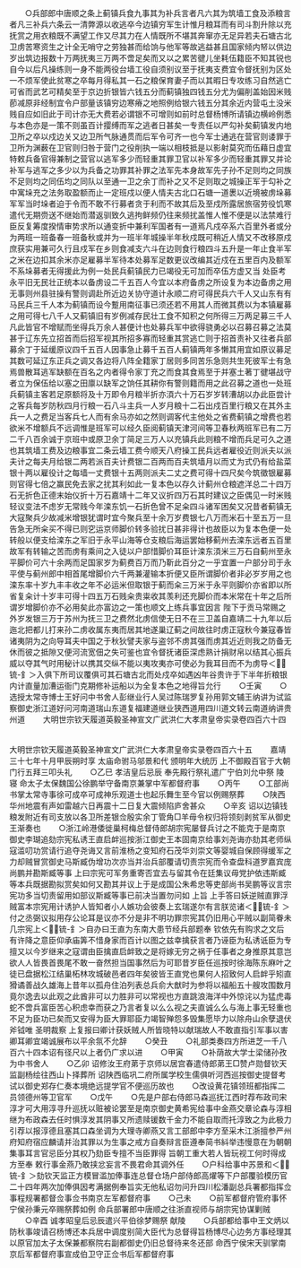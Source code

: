 <!-- { "loadSidebar": true } -->
　　○兵部郎中唐顺之条上蓟镇兵食九事其为补兵言者凡六其为筑墙工食及添粮言者凡三补兵六条云一清弊源以收逃卒今边镇穷军生计惟月粮耳而有司斗割升除以充抚赏之用衣粮既不满望工作又尽其力在人情既所不堪其奔窜亦无足异若夫石塘古北卫虏苦寒资生之计全无哨守之劳独甚而给饷与他军等故逃益甚且国家倾内帑以供边岁出筑边报数十万两抚夷三万两不啻足矣而又以之累苦徤儿坐耗伍籍臣不知其锐也自今以后凡操练则一身不能两役台墙工役自须别议至于抚夷支费宜令督抚别为区处一不烦军使此贫寒之卒每月得私其一石之粮保育妻子而以其暇日专攻练习自然逃亡可省而武艺可精矣至于京边折银皆六钱五分而蓟镇独四钱五分尤为偏削盖始因米贱莭减原非经制宜令户部量该镇穷边寒瘠之地照例给银六钱五分其余近内营屯土没米贱自应如旧此于司计亦无大费若必谓银不可增则如前时总督杨博所请镇边横岭例悉与本色亦是一策不则虽百计撄缚而军之逃者日甚矣一专责任以严勾补矣蓟镇发内地卫所之卒以戍边关又边卫所气脉通贯而后军令可齐一也今军士通逃在营官则诿罪于卫所为渊薮在卫官则归咎于营门之役削执一端以相枝抵是以影射莫究而伍藉日虚宜特敕兵备官得兼制之营官以逃军多少而轻重其罪卫官以补军多少而轻重其罪又并论补军与逃军之多少以为兵备之功罪其补罪之法军先本身故军先子孙不足则均之同族不足则均之同伍均之同队以至通一卫之余丁而补之又不足则取之城操正军于勾补之中寓垛充之法务取盈额而止一定班戍以便人情夫古北口石塘一道褁以近境被虏垛募军军当时垛者迫于令而不敢不行募者贪于利而不故其后及至戍所露居旅宿劳役饥寒遣代无期赍送不继始而潜返驯致久逃拘鲜频仍往来频扰盖惟人惟不便是以法禁难行臣反复筹度揆情审势求所以通变折中兼利军国者有一道焉凡戍卒系六百里外者或分为两班一班备春一班备秋或并为一班半年城操半年秋戍既可稍近人情又不改移原戍庶获实用兼可久行且戍军在乡则食减支六斗在边则食行粮四斗五升是一年止食半军之米在边扣其余米亦足雇募半军待本处募军足数更议改编其近戍在五里百内及额军不系垛募者无得援此为例一处民兵蓟镇民力已竭役无可加而卒伍方虚又当  处臣考永平旧无民壮正统本以备虏设二千五百人今宜以本府备虏之所设复为本边备虏之用无事则州县驻操有警则调赴所近边关协守道计永顺二府可得民兵六千人又山东有有马民兵三千人本为蓟镇而设今蹔用南征事已须还若不用其人而微其费以为本镇雇募之用可得七八千人又蓟镇旧有岁例减存民壮工食不知积之何所得三万两足募三千人凡此皆官不增赋而坐得兵万余人甚便计也处募兵军中欲得骁勇必以召募召募之法莫甚于辽东先立招首而后招军视其所招多寡而轻重其赏逃亡则于招首责补又往者兵部募余丁于延缓原议四千五百人因事急止募千五百人蓟镇两年多懒其用宜如原议募足其数可延辽东正兵之调又各边将八阵全籍家丁居则多同苦乐急则共生死彼军士有急焉兽散耳逃军缺额在百名之内者得令家丁充之而食其食焉至于并塞土著丁徤堪战守者立为保伍给以塞之田廪以缺军之饷任其耕你有警则籍而用之此召募之道也一处班兵蓟镇主客若足原额将及十万即令月粮半折亦湏六十万石岁岁转漕胡以办此臣尝计之客兵每岁防秋四月行粮一石八斗主兵一人岁月粮十二石出戍百里行粮又在其外主兵一人之费足当客兵七人而有余马亦如之然则调客代主他处之省费蓟镇之增费也若欲米不增额兵不远调惟是班军可以经久臣阅蓟镇天津河间等卫春秋两班军已有二万二千八百余诚于京班中或原卫余丁简足三万人以充镇兵此则粮不增而兵足可久之道也其筑墙工费及边粮事宜二条云墙工费今顺天八府操工民兵远者雇役近则派夫以派夫计之每夫月给银二两若派百夫计费银二百两而百夫筑墙月以而丈为式仍有给盐菜银十两以雇役计之每墙一丈费银十五两则派夫二丈之费可得十四尺矣今筑徵银雇募则官得七倍之赢民免去家之扰其利如此一复本色以存久计蓟州仓粮遮洋总二十四万石无折色正德末始仪折十万石嘉靖十二年又议折四万石其时建议之臣偶见一时米贱轻议变法不虑岁无常贱今年滦东饥一石折色曾不足籴四斗诸军困矣又况昔者蓟镇无大寇聚兵少故减米增银犹谓时宜今聚兵至十余万岁费银七八万而米石十至五万一旦告急无所籴买不得已则穵运京师脚价转多验扰日甚非得计也故臣以为复本色便一处转般以便支给滦东之军旧于永平山海等仓支粮后海运罢始移蓟州去滦东远者五百里故军有转输之苦而虏有乘间之入徒以户部惜脚价耳臣计滦东湏米三万石自蓟州至永平脚价可六十余两而足国家岁为蓟费百万而乃靳此百分之一乎宜置一户部分司于永平使与蓟州郎中相首尾增脚价六千两兼灌输本折便又臣所谓脚价者非必岁岁用之也滦东率十岁九丰丰收之年不必运米但取银于蓟而籴三万米于永平则脚价亦省即以所省复籴计十岁丰可得十四五万石贱籴贵粜收其羡利还充脚价而本米常在十年之后所谓岁增脚价亦不必用矣此亦富边之一策也顺文上练兵事宜因言  陛下于贡马常赐之外岁发银三万于苏州为抚三卫之费然北虏信使无日不在三卫盖自嘉靖二十九年以后迤北把都儿打来孙二虏收属东夷而居其地遂巢辽蓟之间故往时虏正寇秋今兼寇春皆诸夷阴为之向导耳夫中国之于秋狄譬夫家与盗邻不虏其强而虏其近近则我之防备无休而彼之抵隙又便河流宽佃之失可鉴也宜令督抚诸臣深虑熟计捐财帛以结其心振兵威以夺其气时用秘计以携其交纵不能以夷攻夷亦可使必为我耳目而不为虏导＜锍-釒＞入俱下所司议覆俱可其石塘古北而处戍卒如遇凶年谷贵许于下半年折粮银内计直量加漕运衙门克期修补运船以为全复本色之地得旨允行
　　○壬寅
　　○选授太常寺博士王好问中书舍人彭继业行人吴过陈瑞罗复孙用郭文辅王纳讲为试监察御史浙江道好问河南道瑞山东道复福建道继业狭西道用四川道文转云南道纳讲贵州道
　　大明世宗钦天履道英毅圣神宣文广武洪仁大孝肃皇帝实录卷四百六十四
　　


大明世宗钦天履道英毅圣神宣文广武洪仁大孝肃皇帝实录卷四百六十五
　　嘉靖三十七年十月甲辰朔时享  太庙命驸马邬景和代  颁明年大统历  上不御殿百官于大朝门行五拜三叩头礼
　　○乙巳  孝洁皇后忌辰  奉先殿行祭礼遣广宁伯刘允中祭  陵寝  命太子太保魏国公徐鹏举守备南京兼掌中军都督府事
　　○丙午
　　○工部尚书掌太常寺事徐可成卒可成神乐观道士也起乐舞生至今官以例赐祭葬
　　○陕西华州地震有声如雷越六日再震十二日复大震倾陷庐舍甚众
　　○辛亥  诏以边镇钱粮发附近有司支放以各卫所差银佥殷实余丁管角□羊毋令权归将领刻剥贫军从御史王渐奏也
　　○浙江岭港倭徙巢柯梅总督侍郎胡宗宪屡督兵讨之不能克于是南京御史李瑚追劾宗宪私诱王直启衅巡按浙江御史王本固南京给事刘尧诲亦劾其老师纵寇滥叨功赏请行追夺尧诲又言前淮杨之变知府石茂华刘崇文等婴城自保顾得缓军之力却贼冒赏御史马斯臧伪增功次亦当并治兵部覆请切责宗宪而令查盘科道罗嘉宾庞尚鹏并勘斯臧等事  上曰宗宪可军务重寄否宜去与留其令在廷集议毋党护依违斯臧等本兵既据勘拟赏矣如何又勘其并议上于是成国公朱希忠等吏部尚书吴鹏等议言宗宪功多当切责留用如部议斯臧等事已前决当置勿问如  上旨  上手答曰妖逆贼直罪浮贼富本宗宪用计诱护人皆知者小人嫉功会彼奏上玄瑞遂尔有言朕览诸＜锍-釒＞付之丞弼议拟用存公论耳是议亦不分是非不明功罪宗宪其仍旧用心平贼以副简眷未几宗宪上＜锍-釒＞自办曰王直为东南大患节经兵部题奉  钦依先有购求之文后有许降之意臣仰承庙筭不惜身家而百计以图之兹幸擒获言者乃诬臣为私诱诋臣为专擅又以今岁继来之寇谓由臣擒直启衅致之是将嫁无穷之祸于任事者之身推原其意岂欲人人皆畏首畏尾不敢一奋然担当国事然后为可耶昔岁臣任巡按时徐海陈东麻叶之徒已盘据松江结巢柘林攻城破邑者四年矣彼皆王直党也果何人招致何人启衅乎矧直猾谲善战久雄海上昔年以孤舟住泊列表总兵俞大猷时为参将以福船五十艘攻围数月竟尔逸去以此观之此酋非可以力胜非可以常视也方直跳浪海洋中外惊诧以为猛虎毒蛇不啻兵富臣苦心积虑幸而获之乃言者复以么么视之夫直诚么么与海上事无轻重也不足为臣功已矣而又安得为臣大罪耶臣力竭智殚怨多毁集愿毕力以除舟山余孽退伏斧钺唯  圣明裁察  上复报曰卿计获妖贼人所皆晓特以献瑞故人不敢直指引军事以害卿耳卿宜竭诚展布以平余氛不允辞
　　○癸丑
　　○礼部类奏四方所进芝一千八百六十四本诏有径尺以上者仍广求以进
　　○甲寅
　　○补荫故大学士梁储孙孜为中书舍人
　　○乙卯  诏修汝王府苐于京师以居宫春遣侍郎苐王□赞卢勋督钦天监副杨绘往西山卜择葬所  诏陕西临巩二府所属学校生儒俱听河西巡按御史提督考试以御史郑存仁奏本境绝远提学官不便巡历故也
　　○改设黄花镇领班都指挥二员领德州等卫官军
　　○戊午
　　○先是户部右侍郎马森巡抚江西时荐布政司宋淳才可大用淳寻升巡抚以赃被论罢至是南京御史黄希宪给事中金燕交章论森与淳相继为布政森去任时惧淳发其阴事又所遗赎锾数千金力不能自取而托淳致之为此极力引荐以报淳德且塞其口森坐调为大理寺卿燕又言工部郎中李方至采木江浙擅参严州府知府宿应麟请并治其罪以为生事之戒方自奏辩言臣遵奉简书紏举违慢意在为朝朝集事耳言官忌臣分其权乃劾臣专擅不当臣罪得  旨朝工重大若人皆玩视工何时得成方至奉  敕行事金燕乃敢挟忿妄言不畏君命其调外任
　　○户科给事中苏景和＜锍-釒＞劾钦天监正方模冒滥加俸事连总督仓场户部侍郎高燿等下户部覆验模历官二十四年两次加俸俱因考满据例奉旨实无他私诏勿问升四川松潘副总兵署都指挥佥事程规署都督佥事佥书南京左军都督府事
　　○己未
　　○前军都督府管府事怀宁侯孙秉元卒赐祭葬如例  命兵部署郎中唐顺之往浙直视师与胡宗宪协谋剿贼
　　○辛酉  诚孝昭皇后忌辰遣兴平伯徐梦赐祭  献陵
　　○兵部都给事中王文炳以防秋事竣请召杨博还本兵居中调度别简大臣代为总督得旨杨博尽心边务方事经理其以原官加太子太保兼都察院右副都御史仍旧总督待来冬还部  命西宁侯宋天驯掌南京后军都督府事宣成伯卫守正佥书后军都督府事
